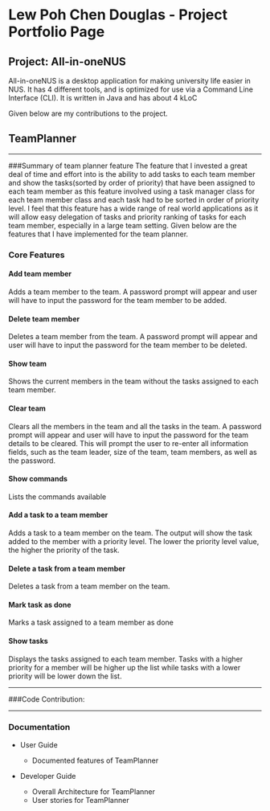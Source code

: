 # Lew Poh Chen Douglas - Project Portfolio Page

## Project: All-in-oneNUS

All-in-oneNUS is a desktop application for making university life easier in NUS. 
It has 4 different tools, and is optimized for use via a Command Line Interface (CLI). 
It is written in Java and has about 4 kLoC

Given below are my contributions to the project.


## TeamPlanner
***

###Summary of team planner feature
The feature that I invested a great deal of time and effort into is the ability to add tasks to each team member
and show the tasks(sorted by order of priority) that have been assigned to each team member as this feature involved
using a task manager class for each team member class and each task had to be sorted in order of priority level.
I feel that this feature has a wide range of real world applications as it will allow easy delegation of tasks
and priority ranking of tasks for each team member, especially in a large team setting. Given below are the features
that I have implemented for the team planner.

### Core Features

#### Add team member
Adds a team member to the team. A password prompt will appear and user will have to input the password for the team
member to be added.

#### Delete team member
Deletes a team member from the team. A password prompt will appear and user will have to input the password for the team
member to be deleted.

#### Show team
Shows the current members in the team without the tasks assigned to each team member.

#### Clear team
Clears all the members in the team and all the tasks in the team. A password prompt will appear and user will have to
input the password for the team details to be cleared.
This will prompt the user to re-enter all information fields, such as
the team leader, size of the team, team members, as well as the password.

#### Show commands
Lists the commands available

#### Add a task to a team member
Adds a task to a team member on the team. The output will show the task added to the member with a priority level.
The lower the priority level value, the higher the priority of the task.

#### Delete a task from a team member
Deletes a task from a team member on the team.

#### Mark task as done
Marks a task assigned to a team member as done

#### Show tasks
Displays the tasks assigned to each team member. Tasks with a higher priority for a member will be
higher up the list while tasks with a lower priority will be lower down the list.

***

###Code Contribution:


***

### Documentation

* User Guide
  * Documented features of TeamPlanner

* Developer Guide
  * Overall Architecture for TeamPlanner
  * User stories for TeamPlanner
